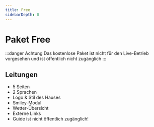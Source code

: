 ```yaml
---
title: Free
sidebarDepth: 0
---
```

# Paket Free

:::danger Achtung
Das kostenlose Paket ist nicht für den Live-Betrieb vorgesehen und ist öffentlich nicht zugänglich
:::

## Leitungen

- 5 Seiten
- 2 Sprachen
- Logo & Stil des Hauses
- Smiley-Modul
- Wetter-Übersicht
- Externe Links
- Guide ist nicht öffentlich zugänglich!
